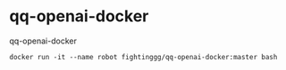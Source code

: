 # qq-openai-docker
qq-openai-docker

```
docker run -it --name robot fightinggg/qq-openai-docker:master bash
```
